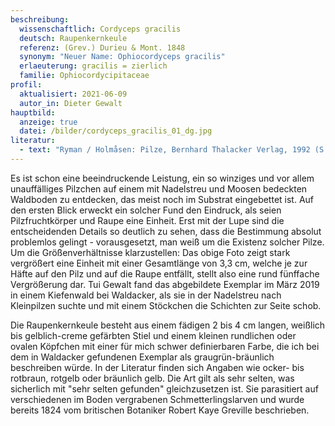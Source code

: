 ```yaml
---
beschreibung:
  wissenschaftlich: Cordyceps gracilis
  deutsch: Raupenkernkeule
  referenz: (Grev.) Durieu & Mont. 1848
  synonym: "Neuer Name: Ophiocordyceps gracilis"
  erlaeuterung: gracilis = zierlich
  familie: Ophiocordycipitaceae
profil:
  aktualisiert: 2021-06-09
  autor_in: Dieter Gewalt
hauptbild:
  anzeige: true
  datei: /bilder/cordyceps_gracilis_01_dg.jpg
literatur:
  - text: "Ryman / Holmåsen: Pilze, Bernhard Thalacker Verlag, 1992 (S. 661ff)"
---
```

Es ist schon eine beeindruckende Leistung, ein so winziges und vor allem unauffälliges Pilzchen auf einem mit Nadelstreu und Moosen bedeckten Waldboden zu entdecken, das meist noch im Substrat eingebettet ist. Auf den ersten Blick erweckt ein solcher Fund den Eindruck, als seien Pilzfruchtkörper und Raupe eine Einheit. Erst mit der Lupe sind die entscheidenden Details so deutlich zu sehen, dass die Bestimmung absolut problemlos gelingt - vorausgesetzt, man weiß um die Existenz solcher Pilze. Um die Größenverhältnisse klarzustellen: Das obige Foto zeigt stark vergrößert eine Einheit mit einer Gesamtlänge von 3,3 cm, welche je zur Häfte auf den Pilz und auf die Raupe entfällt, stellt also eine rund fünffache Vergrößerung dar. Tui Gewalt fand das abgebildete Exemplar im März 2019 in einem Kiefenwald bei Waldacker, als sie in der Nadelstreu nach Kleinpilzen suchte und mit einem Stöckchen die Schichten zur Seite schob. 

Die Raupenkernkeule besteht aus einem fädigen 2 bis 4 cm langen, weißlich bis gelblich-creme gefärbten Stiel und einem kleinen rundlichen oder ovalen Köpfchen mit einer für mich schwer definierbaren Farbe, die ich bei dem in Waldacker gefundenen Exemplar als graugrün-bräunlich beschreiben würde. In der Literatur finden sich Angaben wie ocker- bis rotbraun, rotgelb oder bräunlich gelb. Die Art gilt als sehr selten, was sicherlich mit "sehr selten gefunden" gleichzusetzen ist. Sie parasitiert auf verschiedenen im Boden vergrabenen Schmetterlingslarven und wurde bereits 1824 vom britischen Botaniker Robert Kaye Greville beschrieben.